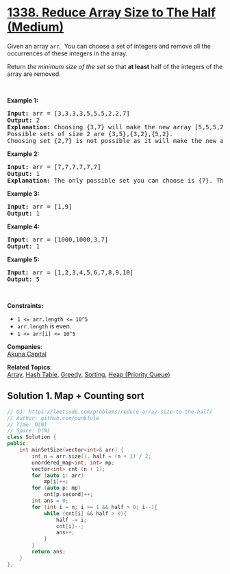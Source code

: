# [1338. Reduce Array Size to The Half (Medium)](https://leetcode.com/problems/reduce-array-size-to-the-half/)

<p>Given an array <code>arr</code>.&nbsp; You can choose a set of integers and remove all the occurrences of these integers in the array.</p>

<p>Return <em>the minimum size of the set</em> so that <strong>at least</strong> half of the integers of the array are removed.</p>

<p>&nbsp;</p>
<p><strong>Example 1:</strong></p>

<pre><strong>Input:</strong> arr = [3,3,3,3,5,5,5,2,2,7]
<strong>Output:</strong> 2
<strong>Explanation:</strong> Choosing {3,7} will make the new array [5,5,5,2,2] which has size 5 (i.e equal to half of the size of the old array).
Possible sets of size 2 are {3,5},{3,2},{5,2}.
Choosing set {2,7} is not possible as it will make the new array [3,3,3,3,5,5,5] which has size greater than half of the size of the old array.
</pre>

<p><strong>Example 2:</strong></p>

<pre><strong>Input:</strong> arr = [7,7,7,7,7,7]
<strong>Output:</strong> 1
<strong>Explanation:</strong> The only possible set you can choose is {7}. This will make the new array empty.
</pre>

<p><strong>Example 3:</strong></p>

<pre><strong>Input:</strong> arr = [1,9]
<strong>Output:</strong> 1
</pre>

<p><strong>Example 4:</strong></p>

<pre><strong>Input:</strong> arr = [1000,1000,3,7]
<strong>Output:</strong> 1
</pre>

<p><strong>Example 5:</strong></p>

<pre><strong>Input:</strong> arr = [1,2,3,4,5,6,7,8,9,10]
<strong>Output:</strong> 5
</pre>

<p>&nbsp;</p>
<p><strong>Constraints:</strong></p>

<ul>
	<li><code>1 &lt;= arr.length &lt;= 10^5</code></li>
	<li><code>arr.length</code> is even.</li>
	<li><code>1 &lt;= arr[i] &lt;= 10^5</code></li>
</ul>

**Companies**:  
[Akuna Capital](https://leetcode.com/company/akuna-capital)

**Related Topics**:  
[Array](https://leetcode.com/tag/array/), [Hash Table](https://leetcode.com/tag/hash-table/), [Greedy](https://leetcode.com/tag/greedy/), [Sorting](https://leetcode.com/tag/sorting/), [Heap (Priority Queue)](https://leetcode.com/tag/heap-priority-queue/)


## Solution 1. Map + Counting sort

```cpp
// OJ: https://leetcode.com/problems/reduce-array-size-to-the-half/
// Author: github.com/punkfulw
// Time: O(N)
// Space: O(N)
class Solution {
public:
    int minSetSize(vector<int>& arr) {
        int n = arr.size(), half = (n + 1) / 2;
        unordered_map<int, int> mp;
        vector<int> cnt (n + 1);
        for (auto i: arr)
            mp[i]++;
        for (auto p: mp) 
            cnt[p.second]++;
        int ans = 0;
        for (int i = n; i >= 1 && half > 0; i--){
            while (cnt[i] && half > 0){
                half -= i;
                cnt[i]--;
                ans++;
            }
        }
        return ans;
    }
};
```

